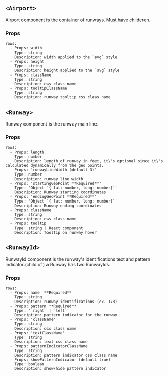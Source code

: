 ## `<Airport>`

Airport component is the container of runways. Must have <Runway> childeren.

### Props

```table
rows:
  - Props: width
    Type: string
    Description: width applied to the `svg` style
  - Props: height
    Type: string
    Description: height applied to the `svg` style
  - Props: className
    Type: string
    Description: css class name
  - Props: tooltipClassName
    Type: string
    Description: runway tooltip css class name
```

## `<Runway>`

Runway component is the runway main line.

### Props

```table
rows:
  - Props: length
    Type: number
    Description: length of runway in feet, it\'s optional since it\'s calculated dynamically from the geo points.
  - Props: 'runwayLineWidth (default 3)'
    Type: number
    Description: runway line width
  - Props: 'startingGeoPoint **Required**'
    Type: 'Object `{ lat: number, long: number}`'
    Description: Runway starting coordinates
  - Props: 'endingGeoPoint **Required**'
    Type: 'Object `{ lat: number, long: number}`'
    Description: Runway ending coordinates
  - Props: className
    Type: string
    Description: css class name
  - Props: tooltip
    Type: string | React component
    Description: Tooltip on runway hover
```

## `<RunwayId>`

RunwayId component is the runway's identifications text and pattern indicator.(child of <Runway>) a Runway has two RunwayIds.

### Props

```table
rows:
  - Props: name  **Required**
    Type: string
    Description: runway identifications (ex. 17R)
  - Props: pattern **Required**
    Type: '`right` | `left`'
    Description: pattern indicator for the runway
  - Props: 'className'
    Type: string
    Description: css class name
  - Props: 'textClassName'
    Type: string
    Description: text css class name
  - Props: patternIndicatorClassName
    Type: string
    Description: pattern indicator css class name
  - Props: showPatternIndicator (default true)
    Type: boolean
    Description: show/hide pattern indicator
```
